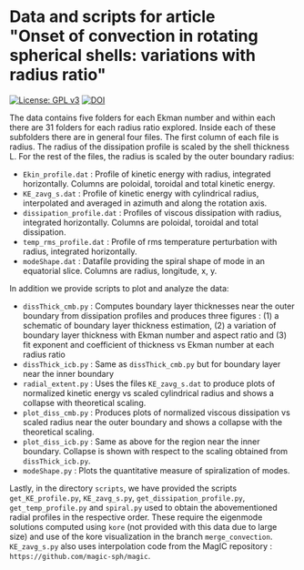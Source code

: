 # Data and scripts for article <br/> "Onset of convection in rotating spherical shells: variations with radius ratio"
[![License: GPL v3](https://img.shields.io/badge/License-GPLv3-blue.svg)](https://www.gnu.org/licenses/gpl-3.0) [![DOI](https://zenodo.org/badge/534400607.svg)](https://zenodo.org/badge/latestdoi/534400607) 

The data contains five folders for each Ekman number and within each there are 31 folders for each radius ratio
explored. Inside each of these subfolders there are in general four files. The first column of each file is radius.
The radius of the dissipation profile is scaled by the shell thickness L. For the rest of the files, the radius is
scaled by the outer boundary radius:

 - `Ekin_profile.dat` : Profile of kinetic energy with radius, integrated horizontally. Columns are poloidal, toroidal and total kinetic energy.
 - `KE_zavg_s.dat` : Profile of kinetic energy with cylindrical radius, interpolated and averaged in azimuth and along the rotation axis.
 - `dissipation_profile.dat` : Profiles of viscous dissipation with radius, integrated horizontally. Columns are poloidal, toroidal and total dissipation.
 - `temp_rms_profile.dat` : Profile of rms temperature perturbation with radius, integrated horizontally.
 - `modeShape.dat` : Datafile providing the spiral shape of mode in an equatorial slice. Columns are radius, longitude, x, y.

In addition we provide scripts to plot and analyze the data:

 - `dissThick_cmb.py` : Computes boundary layer thicknesses near the outer boundary from dissipation profiles and produces three figures : (1) a schematic of boundary layer thickness estimation, (2) a variation of boundary layer thickness with Ekman number and aspect ratio and (3) fit exponent and coefficient of thickness vs Ekman number at each radius ratio
 - `dissThick_icb.py` : Same as `dissThick_cmb.py` but for boundary layer near the inner boundary
 - `radial_extent.py` : Uses the files `KE_zavg_s.dat` to produce plots of normalized kinetic energy vs scaled cylindrical radius and shows a collapse with theoretical scaling.
 - `plot_diss_cmb.py` : Produces plots of normalized viscous dissipation vs scaled radius near the outer boundary and shows a collapse with the theoretical scaling.
 - `plot_diss_icb.py` : Same as above for the region near the inner boundary. Collapse is shown with respect to the scaling obtained from `dissThick_icb.py`.
 - `modeShape.py` : Plots the quantitative measure of spiralization of modes.

Lastly, in the directory `scripts`, we have provided the scripts `get_KE_profile.py`, `KE_zavg_s.py`, `get_dissipation_profile.py`, `get_temp_profile.py` and `spiral.py` used to obtain the abovementioned radial profiles in the respective order. These require the eigenmode solutions computed using `kore` (not provided with this data due to large size) and use of the kore visualization in the branch `merge_convection`. `KE_zavg_s.py` also uses interpolation code from the MagIC repository : `https://github.com/magic-sph/magic`.
